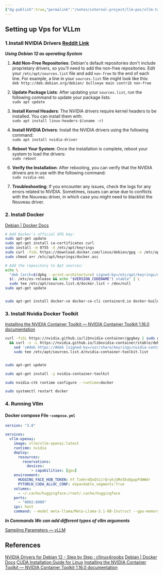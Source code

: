 ```yaml
---
{"dg-publish":true,"permalink":"/notes/internal-project/llm-poc/vllm-task/","title":"Setting Up Vllm in Compute engine"}
---
```


## Setting up Vps for VLLm
### 1.Install NVIDIA Drivers [Reddit Link](https://www.reddit.com/r/linux4noobs/comments/18n34c3/nvidia_drivers_for_debian_12_step_by_step/) 
***Using Debian 12 as operating System***

1. **Add Non-Free Repositories**: Debian's default repositories don't include proprietary drivers, so you'll need to add the non-free repositories. Edit your `/etc/apt/sources.list` file and add `non-free` to the end of each line. For example, a line in your `sources.list` file might look like this:  
    `deb http://deb.debian.org/debian/ bullseye main contrib non-free`
    
2. **Update Package Lists**: After updating your `sources.list`, run the following command to update your package lists:  
    `sudo apt update`
    
3. **Install Kernel Headers**: The NVIDIA drivers require kernel headers to be installed. You can install them with:  
    `sudo apt install linux-headers-$(uname -r)`
    
4. **Install NVIDIA Drivers**: Install the NVIDIA drivers using the following command:  
    `sudo apt install nvidia-driver`
    
5. **Reboot Your System**: Once the installation is complete, reboot your system to load the drivers:  
    `sudo reboot`
    
6. **Verify the Installation**: After rebooting, you can verify that the NVIDIA drivers are in use with the following command:  
    `sudo nvidia-smi`
    
7. **Troubleshooting**: If you encounter any issues, check the logs for any errors related to NVIDIA. Sometimes, issues can arise due to conflicts with the Nouveau driver, in which case you might need to blacklist the Nouveau driver.

### 2. Install Docker 
[Debian | Docker Docs](https://docs.docker.com/engine/install/debian/)

```sh
# Add Docker's official GPG key:
sudo apt-get update
sudo apt-get install ca-certificates curl
sudo install -m 0755 -d /etc/apt/keyrings
sudo curl -fsSL https://download.docker.com/linux/debian/gpg -o /etc/apt/keyrings/docker.asc
sudo chmod a+r /etc/apt/keyrings/docker.asc

# Add the repository to Apt sources:
echo \
  "deb [arch=$(dpkg --print-architecture) signed-by=/etc/apt/keyrings/docker.asc] https://download.docker.com/linux/debian \
  $(. /etc/os-release && echo "$VERSION_CODENAME") stable" | \
  sudo tee /etc/apt/sources.list.d/docker.list > /dev/null
sudo apt-get update


sudo apt-get install docker-ce docker-ce-cli containerd.io docker-buildx-plugin docker-compose-plugin
```
### 3. Install Nvidia Docker Toolkit
[Installing the NVIDIA Container Toolkit — NVIDIA Container Toolkit 1.16.0 documentation](https://docs.nvidia.com/datacenter/cloud-native/container-toolkit/latest/install-guide.html#configuring-docker)
```sh
curl -fsSL https://nvidia.github.io/libnvidia-container/gpgkey | sudo gpg --dearmor -o /usr/share/keyrings/nvidia-container-toolkit-keyring.gpg \
  && curl -s -L https://nvidia.github.io/libnvidia-container/stable/deb/nvidia-container-toolkit.list | \
    sed 's#deb https://#deb [signed-by=/usr/share/keyrings/nvidia-container-toolkit-keyring.gpg] https://#g' | \
    sudo tee /etc/apt/sources.list.d/nvidia-container-toolkit.list


sudo apt-get update

sudo apt-get install -y nvidia-container-toolkit

sudo nvidia-ctk runtime configure --runtime=docker

sudo systemctl restart docker
```

### 4. Running Vllm 
#### Docker compose File -`compose.yml`
```yml
version: "3.8"

services:
  vllm-openai:
    image: vllm/vllm-openai:latest
    runtime: nvidia
    deploy:
      resources:
        reservations:
          devices:
            - capabilities: [gpu]
    environment:
      HUGGING_FACE_HUB_TOKEN: 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
      PYTORCH_CUDA_ALLOC_CONF: expandable_segments:True
    volumes:
      - ~/.cache/huggingface:/root/.cache/huggingface
    ports:
      - "8002:8000"
    ipc: host
    command: --model meta-llama/Meta-Llama-3.1-8B-Instruct --gpu-memory-utilization=.9
```

***In Commands We can add different types of vllm arguments***

[Sampling Parameters — vLLM](https://docs.vllm.ai/en/latest/dev/sampling_params.html)

## References

[NVIDIA Drivers for Debian 12 - Step by Step : r/linux4noobs](https://www.reddit.com/r/linux4noobs/comments/18n34c3/nvidia_drivers_for_debian_12_step_by_step/)
[Debian | Docker Docs](https://docs.docker.com/engine/install/debian/)
[CUDA Installation Guide for Linux](https://docs.nvidia.com/cuda/archive/12.4.1/cuda-installation-guide-linux/index.html#debian)
[Installing the NVIDIA Container Toolkit — NVIDIA Container Toolkit 1.16.0 documentation](https://docs.nvidia.com/datacenter/cloud-native/container-toolkit/latest/install-guide.html#configuring-docker)


